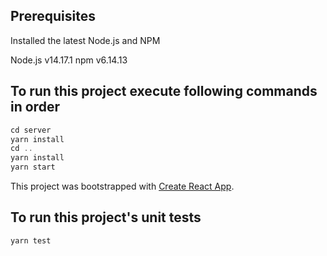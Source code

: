 ## Prerequisites
Installed the latest Node.js and NPM

Node.js v14.17.1
npm v6.14.13


## To run this project execute following commands in order

```javascript
cd server
yarn install
cd ..
yarn install
yarn start
```
This project was bootstrapped with [Create React App](https://github.com/facebook/create-react-app).


## To run this project's unit tests

```javascript
yarn test
```
